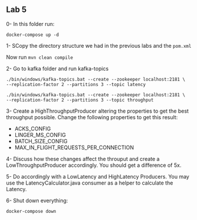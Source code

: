 ## Lab 5

0- In this folder run:

```
docker-compose up -d
```


1- SCopy the directory structure we had in the previous labs and the `pom.xml`

Now run `mvn clean compile`

2- Go to kafka folder and run kafka-topics
```
./bin/windows/kafka-topics.bat --create --zookeeper localhost:2181 \
--replication-factor 2 --partitions 3 --topic latency

./bin/windows/kafka-topics.bat --create --zookeeper localhost:2181 \
--replication-factor 2 --partitions 3 --topic throughput
```

3- Create a HighThroughputProducer altering the properties to get the best throughput possible. Change the following properties to get this result:

* ACKS_CONFIG
* LINGER_MS_CONFIG
* BATCH_SIZE_CONFIG
* MAX_IN_FLIGHT_REQUESTS_PER_CONNECTION

4- Discuss how these changes affect the throuput and create a LowThroughputProducer accordingly. You should get a difference of 5x.

5- Do accordingly with a LowLatency and HighLatency Producers. You may use the LatencyCalculator.java consumer as a helper to calculate the Latency. 

6- Shut down everything:

```
docker-compose down
```

